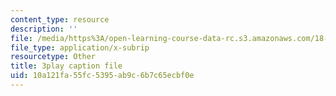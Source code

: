 ```yaml
---
content_type: resource
description: ''
file: /media/https%3A/open-learning-course-data-rc.s3.amazonaws.com/18-03sc-differential-equations-fall-2011/10a121fa55fc5395ab9c6b7c65ecbf0e_z-meBrqcy_I.vtt
file_type: application/x-subrip
resourcetype: Other
title: 3play caption file
uid: 10a121fa-55fc-5395-ab9c-6b7c65ecbf0e
---
```

